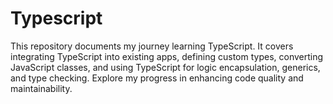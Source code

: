 # Typescript
This repository documents my journey learning TypeScript. It covers integrating TypeScript into existing apps, defining custom types, converting JavaScript classes, and using TypeScript for logic encapsulation, generics, and type checking. Explore my progress in enhancing code quality and maintainability.
